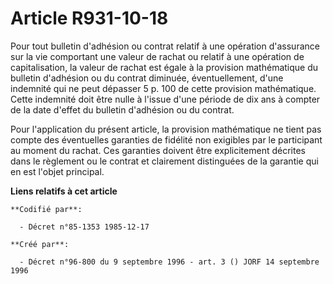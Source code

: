# Article R931-10-18

Pour tout bulletin d'adhésion ou contrat relatif à une opération d'assurance sur la vie comportant une valeur de rachat ou
relatif à une opération de capitalisation, la valeur de rachat est égale à la provision mathématique du bulletin d'adhésion
ou du contrat diminuée, éventuellement, d'une indemnité qui ne peut dépasser 5 p. 100 de cette provision mathématique. Cette
indemnité doit être nulle à l'issue d'une période de dix ans à compter de la date d'effet du bulletin d'adhésion ou du
contrat.

Pour l'application du présent article, la provision mathématique ne tient pas compte des éventuelles garanties de fidélité
non exigibles par le participant au moment du rachat. Ces garanties doivent être explicitement décrites dans le règlement ou
le contrat et clairement distinguées de la garantie qui en est l'objet principal.

**Liens relatifs à cet article**

	**Codifié par**:

	  - Décret n°85-1353 1985-12-17

	**Créé par**:

	  - Décret n°96-800 du 9 septembre 1996 - art. 3 () JORF 14 septembre 1996
